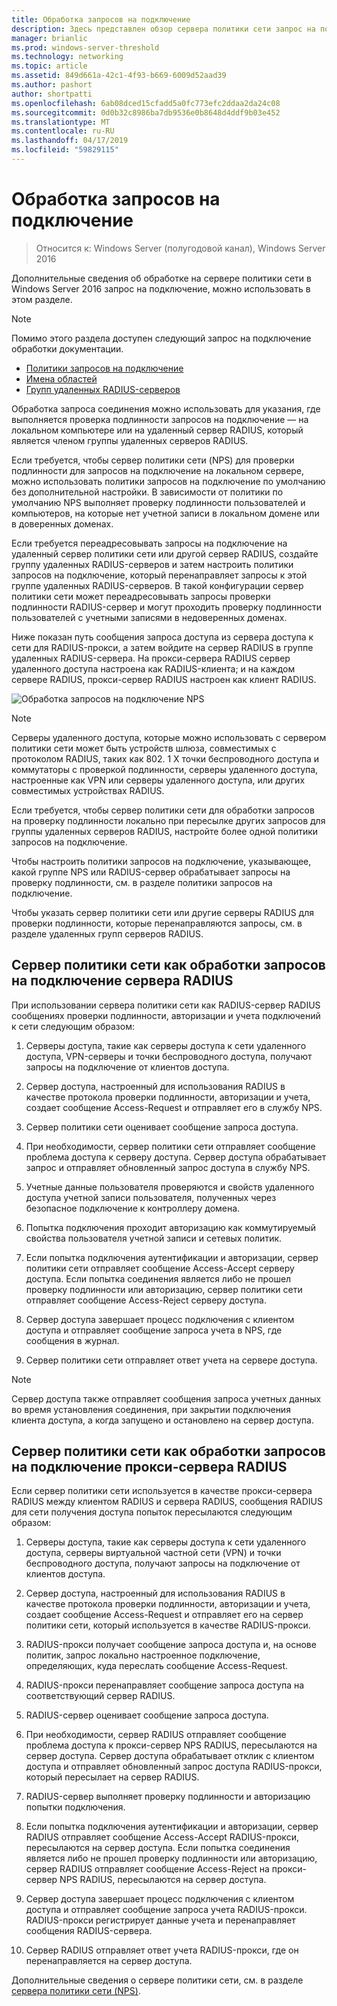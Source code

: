 ```yaml
---
title: Обработка запросов на подключение
description: Здесь представлен обзор сервера политики сети запрос на подключение, обработка в Windows Server 2016.
manager: brianlic
ms.prod: windows-server-threshold
ms.technology: networking
ms.topic: article
ms.assetid: 849d661a-42c1-4f93-b669-6009d52aad39
ms.author: pashort
author: shortpatti
ms.openlocfilehash: 6ab08dced15cfadd5a0fc773efc2ddaa2da24c08
ms.sourcegitcommit: 0d0b32c8986ba7db9536e0b8648d4ddf9b03e452
ms.translationtype: MT
ms.contentlocale: ru-RU
ms.lasthandoff: 04/17/2019
ms.locfileid: "59829115"
---
```

# <a name="connection-request-processing"></a>Обработка запросов на подключение

>Относится к: Windows Server (полугодовой канал), Windows Server 2016

Дополнительные сведения об обработке на сервере политики сети в Windows Server 2016 запрос на подключение, можно использовать в этом разделе.

>[!NOTE]
>Помимо этого раздела доступен следующий запрос на подключение обработки документации.
> - [Политики запросов на подключение](nps-crp-crpolicies.md)
> - [Имена областей](nps-crp-realm-names.md)
> - [Групп удаленных RADIUS-серверов](nps-crp-rrsg.md)

Обработка запроса соединения можно использовать для указания, где выполняется проверка подлинности запросов на подключение — на локальном компьютере или на удаленный сервер RADIUS, который является членом группы удаленных серверов RADIUS. 

Если требуется, чтобы сервер политики сети (NPS) для проверки подлинности для запросов на подключение на локальном сервере, можно использовать политики запросов на подключение по умолчанию без дополнительной настройки. В зависимости от политики по умолчанию NPS выполняет проверку подлинности пользователей и компьютеров, на которые нет учетной записи в локальном домене или в доверенных доменах.

Если требуется переадресовывать запросы на подключение на удаленный сервер политики сети или другой сервер RADIUS, создайте группу удаленных RADIUS-серверов и затем настроить политики запросов на подключение, который перенаправляет запросы к этой группе удаленных RADIUS-серверов. В такой конфигурации сервер политики сети может переадресовывать запросы проверки подлинности RADIUS-сервер и могут проходить проверку подлинности пользователей с учетными записями в недоверенных доменах.

Ниже показан путь сообщения запроса доступа из сервера доступа к сети для RADIUS-прокси, а затем войдите на сервер RADIUS в группе удаленных RADIUS-сервера. На прокси-сервера RADIUS сервер удаленного доступа настроена как RADIUS-клиента; и на каждом сервере RADIUS, прокси-сервер RADIUS настроен как клиент RADIUS.


![Обработка запросов на подключение NPS](../../media/Nps-Connection-Request-Processing/Nps-Connection-Request-Processing.jpg)


>[!NOTE]
>Серверы удаленного доступа, которые можно использовать с сервером политики сети может быть устройств шлюза, совместимых с протоколом RADIUS, таких как 802. 1 X точки беспроводного доступа и коммутаторы с проверкой подлинности, серверы удаленного доступа, настроенные как VPN или серверы удаленного доступа, или других совместимых устройствах RADIUS.

Если требуется, чтобы сервер политики сети для обработки запросов на проверку подлинности локально при пересылке других запросов для группы удаленных серверов RADIUS, настройте более одной политики запросов на подключение.

Чтобы настроить политики запросов на подключение, указывающее, какой группе NPS или RADIUS-сервер обрабатывает запросы на проверку подлинности, см. в разделе политики запросов на подключение.

Чтобы указать сервер политики сети или другие серверы RADIUS для проверки подлинности, которые перенаправляются запросы, см. в разделе удаленных групп серверов RADIUS.

## <a name="nps-as-a-radius-server-connection-request-processing"></a>Сервер политики сети как обработки запросов на подключение сервера RADIUS

При использовании сервера политики сети как RADIUS-сервер RADIUS сообщениях проверки подлинности, авторизации и учета подключений к сети следующим образом:

1. Серверы доступа, такие как серверы доступа к сети удаленного доступа, VPN-серверы и точки беспроводного доступа, получают запросы на подключение от клиентов доступа. 

2. Сервер доступа, настроенный для использования RADIUS в качестве протокола проверки подлинности, авторизации и учета, создает сообщение Access-Request и отправляет его в службу NPS. 

3. Сервер политики сети оценивает сообщение запроса доступа. 

4. При необходимости, сервер политики сети отправляет сообщение проблема доступа к серверу доступа. Сервер доступа обрабатывает запрос и отправляет обновленный запрос доступа в службу NPS. 

5. Учетные данные пользователя проверяются и свойств удаленного доступа учетной записи пользователя, полученных через безопасное подключение к контроллеру домена. 

6. Попытка подключения проходит авторизацию как коммутируемый свойства пользователя учетной записи и сетевых политик. 

7. Если попытка подключения аутентификации и авторизации, сервер политики сети отправляет сообщение Access-Accept серверу доступа. Если попытка соединения является либо не прошел проверку подлинности или авторизацию, сервер политики сети отправляет сообщение Access-Reject серверу доступа. 

8. Сервер доступа завершает процесс подключения с клиентом доступа и отправляет сообщение запроса учета в NPS, где сообщения в журнал. 

9. Сервер политики сети отправляет ответ учета на сервере доступа. 

>[!NOTE]
>Сервер доступа также отправляет сообщения запроса учетных данных во время установления соединения, при закрытии подключения клиента доступа, а когда запущено и остановлено на сервер доступа.

## <a name="nps-as-a-radius-proxy-connection-request-processing"></a>Сервер политики сети как обработки запросов на подключение прокси-сервера RADIUS

Если сервер политики сети используется в качестве прокси-сервера RADIUS между клиентом RADIUS и сервера RADIUS, сообщения RADIUS для сети получения доступа попыток пересылаются следующим образом:

1. Серверы доступа, такие как серверы доступа к сети удаленного доступа, серверы виртуальной частной сети (VPN) и точки беспроводного доступа, получают запросы на подключение от клиентов доступа.

2. Сервер доступа, настроенный для использования RADIUS в качестве протокола проверки подлинности, авторизации и учета, создает сообщение Access-Request и отправляет его на сервер политики сети, который используется в качестве RADIUS-прокси.

3. RADIUS-прокси получает сообщение запроса доступа и, на основе политик, запрос локально настроенное подключение, определяющих, куда переслать сообщение Access-Request.

4. RADIUS-прокси перенаправляет сообщение запроса доступа на соответствующий сервер RADIUS.

5. RADIUS-сервер оценивает сообщение запроса доступа.

6. При необходимости, сервер RADIUS отправляет сообщение проблема доступа к прокси-сервер NPS RADIUS, пересылаются на сервер доступа. Сервер доступа обрабатывает отклик с клиентом доступа и отправляет обновленный запрос доступа RADIUS-прокси, который пересылает на сервер RADIUS.

7. RADIUS-сервер выполняет проверку подлинности и авторизацию попытки подключения.

8. Если попытка подключения аутентификации и авторизации, сервер RADIUS отправляет сообщение Access-Accept RADIUS-прокси, пересылаются на сервер доступа. Если попытка соединения является либо не прошел проверку подлинности или авторизацию, сервер RADIUS отправляет сообщение Access-Reject на прокси-сервер NPS RADIUS, пересылаются на сервер доступа.

9. Сервер доступа завершает процесс подключения с клиентом доступа и отправляет сообщение запроса учета RADIUS-прокси. RADIUS-прокси регистрирует данные учета и перенаправляет сообщения RADIUS-сервера.

10. Сервер RADIUS отправляет ответ учета RADIUS-прокси, где он перенаправляется на сервер доступа.

Дополнительные сведения о сервере политики сети, см. в разделе [сервера политики сети (NPS)](nps-top.md).
